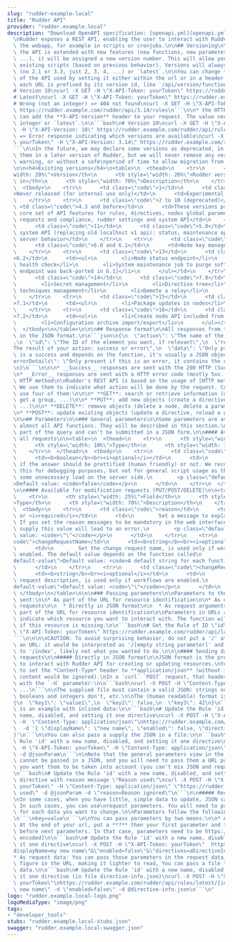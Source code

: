 ```yaml
---
slug: "rudder-example-local"
title: "Rudder API"
provider: "rudder.example.local"
description: "Download OpenAPI specification: [openapi.yml](openapi.yml)\n\n# Introduction\n\
  \nRudder exposes a REST API, enabling the user to interact with Rudder without using\
  \ the webapp, for example in scripts or cronjobs.\n\n## Versioning\n\nEach time\
  \ the API is extended with new features (new functions, new parameters, new responses,\
  \ ...), it will be assigned a new version number. This will allow you\nto keep your\
  \ existing scripts (based on previous behavior). Versions will always be integers\
  \ (no 2.1 or 3.3, just 2, 3, 4, ...) or `latest`.\n\nYou can change the version\
  \ of the API used by setting it either within the url or in a header:\n\n* the URL:\
  \ each URL is prefixed by its version id, like `/api/version/function`.\n\n```bash\n\
  # Version 10\ncurl -X GET -H \"X-API-Token: yourToken\" https://rudder.example.com/rudder/api/10/rules\n\
  # Latest\ncurl -X GET -H \"X-API-Token: yourToken\" https://rudder.example.com/rudder/api/latest/rules\n\
  # Wrong (not an integer) => 404 not found\ncurl -X GET -H \"X-API-Token: yourToken\"\
  \ https://rudder.example.com/rudder/api/3.14/rules\n```\n\n* the HTTP headers. You\
  \ can add the **X-API-Version** header to your request. The value needs to be an\
  \ integer or `latest`.\n\n```bash\n# Version 10\ncurl -X GET -H \"X-API-Token: yourToken\"\
  \ -H \"X-API-Version: 10\" https://rudder.example.com/rudder/api/rules\n# Wrong\
  \ => Error response indicating which versions are available\ncurl -X GET -H \"X-API-Token:\
  \ yourToken\" -H \"X-API-Version: 3.14\" https://rudder.example.com/rudder/api/rules\n\
  ```\n\nIn the future, we may declare some versions as deprecated, in order to remove\
  \ them in a later version of Rudder, but we will never remove any versions without\
  \ warning, or without a safe\nperiod of time to allow migration from previous versions.\n\
  \n\n<h4>Existing versions</h4>\n<table>\n  <thead>\n    <tr>\n      <th style=\"\
  width: 20%\">Version</th>\n      <th style=\"width: 20%\">Rudder versions it appeared\
  \ in</th>\n      <th style=\"width: 70%\">Description</th>\n    </tr>\n  </thead>\n\
  \  <tbody>\n    <tr>\n      <td class=\"code\">1</td>\n      <td class=\"code\"\
  >Never released (for internal use only)</td>\n      <td>Experimental version</td>\n\
  \    </tr>\n    <tr>\n      <td class=\"code\">2 to 10 (deprecated)</td>\n     \
  \ <td class=\"code\">4.3 and before</td>\n      <td>These versions provided the\
  \ core set of API features for rules, directives, nodes global parameters, change\
  \ requests and compliance, rudder settings and system API</td>\n    </tr>\n    <tr>\n\
  \      <td class=\"code\">11</td>\n      <td class=\"code\">5.0</td>\n      <td>New\
  \ system API (replacing old localhost v1 api): status, maintenance operations and\
  \ server behavior</td>\n    </tr>\n    <tr>\n      <td class=\"code\">12</td>\n\
  \      <td class=\"code\">6.0 and 6.1</td>\n      <td>Node key management</td>\n\
  \    </tr>\n    <tr>\n      <td class=\"code\">13</td>\n      <td class=\"code\"\
  >6.2</td>\n      <td><ul>\n        <li>Node status endpoint</li>\n        <li>System\
  \ health check</li>\n        <li>System maintenance job to purge software [that\
  \ endpoint was back-ported in 6.1]</li>\n      </ul></td>\n    </tr>\n    <tr>\n\
  \      <td class=\"code\">14</td>\n      <td class=\"code\">7.0</td>\n      <td><ul>\n\
  \        <li>Secret management</li>\n        <li>Directive tree</li>\n        <li>Improve\
  \ techniques management</li>\n        <li>Demote a relay</li>\n      </ul></td>\n\
  \    </tr>\n    <tr>\n      <td class=\"code\">15</td>\n      <td class=\"code\"\
  >7.1</td>\n      <td><ul>\n        <li>Package updates in nodes</li>\n      </ul></td>\n\
  \    </tr>\n    <tr>\n      <td class=\"code\">16</td>\n      <td class=\"code\"\
  >7.2</td>\n      <td><ul>\n        <li>Create node API included from plugin</li>\n\
  \        <li>Configuration archive import/export</li>\n      </ul></td>\n    </tr>\n\
  \  </tbody>\n</table>\n\n\n## Response format\n\nAll responses from the API are\
  \ in the JSON format.\n\n```json\n{\n  \"action\": \"The name of the called function\"\
  ,\n  \"id\": \"The ID of the element you want, if relevant\",\n  \"result\": \"\
  The result of your action: success or error\",\n  \"data\": \"Only present if this\
  \ is a success and depends on the function, it's usually a JSON object\",\n  \"\
  errorDetails\": \"Only present if this is an error, it contains the error message\"\
  \n}\n```\n\n\n* __Success__ responses are sent with the 200 HTTP (Success) code\n\
  \n* __Error__ responses are sent with a HTTP error code (mostly 5xx...)\n\n\n##\
  \ HTTP method\n\nRudder's REST API is based on the usage of [HTTP methods](http://www.w3.org/Protocols/rfc2616/rfc2616-sec9.html).\
  \ We use them to indicate what action will be done by the request. Currently, we\
  \ use four of them:\n\n\n* **GET**: search or retrieve information (get rule details,\
  \ get a group, ...)\n\n* **PUT**: add new objects (create a directive, clone a Rule,\
  \ ...)\n\n* **DELETE**: remove objects (delete a node, delete a parameter, ...)\n\
  \n* **POST**: update existing objects (update a directive, reload a group, ...)\n\
  \n\n## Parameters\n\n### General parameters\n\nSome parameters are available for\
  \ almost all API functions. They will be described in this section.\nThey must be\
  \ part of the query and can't be submitted in a JSON form.\n\n#### Available for\
  \ all requests\n\n<table>\n  <thead>\n    <tr>\n      <th style=\"width: 30%\">Field</th>\n\
  \      <th style=\"width: 10%\">Type</th>\n      <th style=\"width: 70%\">Description</th>\n\
  \    </tr>\n  </thead>\n  <tbody>\n    <tr>\n      <td class=\"code\">prettify</td>\n\
  \      <td><b>boolean</b><br><i>optional</i></td>\n      <td>\n        Determine\
  \ if the answer should be prettified (human friendly) or not. We recommend using\
  \ this for debugging purposes, but not for general script usage as this does add\
  \ some unnecessary load on the server side.\n        <p class=\"default-value\"\
  >Default value: <code>false</code></p>\n      </td>\n    </tr>\n  </tbody>\n</table>\n\
  \n\n#### Available for modification requests (PUT/POST/DELETE)\n\n<table>\n  <thead>\n\
  \    <tr>\n      <th style=\"width: 25%\">Field</th>\n      <th style=\"width: 12%\"\
  >Type</th>\n      <th style=\"width: 70%\">Description</th>\n    </tr>\n  </thead>\n\
  \  <tbody>\n    <tr>\n      <td class=\"code\">reason</td>\n      <td><b>string</b><br><i>optional</i>\
  \ or <i>required</i></td>\n      <td>\n        Set a message to explain the change.\
  \ If you set the reason messages to be mandatory in the web interface, failing to\
  \ supply this value will lead to an error.\n        <p class=\"default-value\">Default\
  \ value: <code>\"\"</code></p>\n      </td>\n    </tr>\n    <tr>\n      <td class=\"\
  code\">changeRequestName</td>\n      <td><b>string</b><br><i>optional</i></td>\n\
  \      <td>\n        Set the change request name, is used only if workflows are\
  \ enabled. The default value depends on the function called\n        <p class=\"\
  default-value\">Default value: <code>A default string for each function</code></p>\n\
  \      </td>\n    </tr>\n    <tr>\n      <td class=\"code\">changeRequestDescription</td>\n\
  \      <td><b>string</b><br><i>optional</i></td>\n      <td>\n        Set the change\
  \ request description, is used only if workflows are enabled.\n        <p class=\"\
  default-value\">Default value: <code>\"\"</code></p>\n      </td>\n    </tr>\n \
  \ </tbody>\n</table>\n\n\n### Passing parameters\n\nParameters to the API can be\
  \ sent:\n\n* As part of the URL for resource identification\n\n* As data for POST/PUT\
  \ requests\n\n  * Directly in JSON format\n\n  * As request arguments\n\n#### As\
  \ part of the URL for resource identification\n\nParameters in URLs are used to\
  \ indicate which resource you want to interact with. The function will not work\
  \ if this resource is missing.\n\n```bash\n# Get the Rule of ID \"id\"\ncurl -H\
  \ \"X-API-Token: yourToken\" https://rudder.example.com/rudder/api/latest/rules/id\n\
  ```\n\n\n\nCAUTION: To avoid surprising behavior, do not put a '/' at the end of\
  \ an URL: it would be interpreted as '/[empty string parameter]' and redirected\
  \ to '/index', likely not what you wanted to do.\n\n\n#### Sending data for POST/PUT\
  \ requests\n\n##### Directly in JSON format\n\nJSON format is the preferred way\
  \ to interact with Rudder API for creating or updating resources.\nYou'll also have\
  \ to set the *Content-Type* header to **application/json** (without it the JSON\
  \ content would be ignored).\nIn a `curl` `POST` request, that header can be provided\
  \ with the `-H` parameter:\n\n```bash\ncurl -X POST -H \"Content-Type: application/json\"\
  \ ...\n```\n\nThe supplied file must contain a valid JSON: strings need quotes,\
  \ booleans and integers don't, etc.\n\nThe (human readable) format is:\n\n```json\n\
  {\n  \"key1\": \"value1\",\n  \"key2\": false,\n  \"key3\": 42\n}\n```\n\n\nHere\
  \ is an example with inlined data:\n\n```bash\n# Update the Rule 'id' with a new\
  \ name, disabled, and setting it one directive\ncurl -X POST -H \"X-API-Token: yourToken\"\
  \ -H  \"Content-Type: application/json\"\nhttps://rudder.example.com/rudder/api/rules/latest/{id}\n\
  \  -d '{ \"displayName\": \"new name\", \"enabled\": false, \"directives\": \"directiveId\"\
  }'\n```\n\nYou can also pass a supply the JSON in a file:\n\n```bash\n# Update the\
  \ Rule 'id' with a new name, disabled, and setting it one directive\ncurl -X POST\
  \ -H \"X-API-Token: yourToken\" -H \"Content-Type: application/json\" https://rudder.example.com/rudder/api/rules/latest/{id}\
  \ -d @jsonParam\n```\n\nNote that the general parameters view in the previous chapter\
  \ cannot be passed in a JSON, and you will need to pass them a URL parameters if\
  \ you want them to be taken into account (you can't mix JSON and request parameters):\n\
  \n```bash\n# Update the Rule 'id' with a new name, disabled, and setting it one\
  \ directive with reason message \"Reason used\"\ncurl -X POST -H \"X-API-Token:\
  \ yourToken\" -H \"Content-Type: application/json\" \"https://rudder.example.com/rudder/api/rules/latest/{id}?reason=Reason\
  \ used\" -d @jsonParam -d \"reason=Reason ignored\"\n```\n\n##### Request parameters\n\
  \nIn some cases, when you have little, simple data to update, JSON can feel bloated.\
  \ In such cases, you can use\nrequest parameters. You will need to pass one parameter\
  \ for each data you want to change.\n\nParameters follow the following schema:\n\
  \n```\nkey=value\n```\n\nYou can pass parameters by two means:\n\n* As query parameters:\
  \ At the end of your url, put a **?** then your first parameter and then a **&**\
  \ before next parameters. In that case, parameters need to be https://en.wikipedia.org/wiki/Percent-encoding[URL\
  \ encoded]\n\n```bash\n# Update the Rule 'id' with a new name, disabled, and setting\
  \ it one directive\ncurl -X POST -H \"X-API-Token: yourToken\"  https://rudder.example.com/rudder/api/rules/latest/{id}?\"\
  displayName=my new name\"&\"enabled=false\"&\"directives=aDirectiveId\"\n```\n\n\
  * As request data: You can pass those parameters in the request data, they won't\
  \ figure in the URL, making it lighter to read, You can pass a file that contains\
  \ data.\n\n```bash\n# Update the Rule 'id' with a new name, disabled, and setting\
  \ it one directive (in file directive-info.json)\ncurl -X POST -H \"X-API-Token:\
  \ yourToken\"\nhttps://rudder.example.com/rudder/api/rules/latest/{id} -d \"displayName=my\
  \ new name\" -d \"enabled=false\" -d @directive-info.json\n```\n"
logo: "rudder.example.local-logo.png"
logoMediaType: "image/png"
tags:
- "developer_tools"
stubs: "rudder.example.local-stubs.json"
swagger: "rudder.example.local-swagger.json"
---
```

